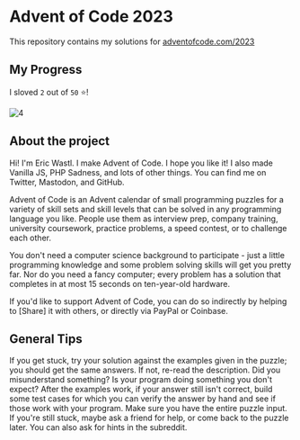 # Advent of Code 2023

This repository contains my solutions for [adventofcode.com/2023](https://adventofcode.com/2023)

## My Progress

I sloved `2` out of `50` ⭐!

![4](https://progress-bar.dev/4?width=500)

## About the project
Hi! I'm Eric Wastl. I make Advent of Code. I hope you like it! I also made Vanilla JS, PHP Sadness, and lots of other things. You can find me on Twitter, Mastodon, and GitHub.

Advent of Code is an Advent calendar of small programming puzzles for a variety of skill sets and skill levels that can be solved in any programming language you like. People use them as interview prep, company training, university coursework, practice problems, a speed contest, or to challenge each other.

You don't need a computer science background to participate - just a little programming knowledge and some problem solving skills will get you pretty far. Nor do you need a fancy computer; every problem has a solution that completes in at most 15 seconds on ten-year-old hardware.

If you'd like to support Advent of Code, you can do so indirectly by helping to [Share] it with others, or directly via PayPal or Coinbase.

## General Tips
If you get stuck, try your solution against the examples given in the puzzle; you should get the same answers. If not, re-read the description. Did you misunderstand something? Is your program doing something you don't expect? After the examples work, if your answer still isn't correct, build some test cases for which you can verify the answer by hand and see if those work with your program. Make sure you have the entire puzzle input. If you're still stuck, maybe ask a friend for help, or come back to the puzzle later. You can also ask for hints in the subreddit.
